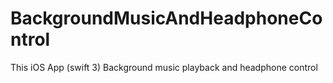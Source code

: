 # BackgroundMusicAndHeadphoneControl
This iOS App (swift 3) Background music playback and headphone control
